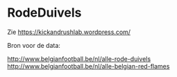 # RodeDuivels

Zie https://kickandrushlab.wordpress.com/

Bron voor de data:

http://www.belgianfootball.be/nl/alle-rode-duivels
http://www.belgianfootball.be/nl/alle-belgian-red-flames

